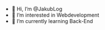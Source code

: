 - 👋 Hi, I’m @JakubLog
- 👀 I’m interested in Webdevelopment
- 🌱 I’m currently learning Back-End

<!---
JakubLog/JakubLog is a ✨ special ✨ repository because its `README.md` (this file) appears on your GitHub profile.
You can click the Preview link to take a look at your changes.
--->
